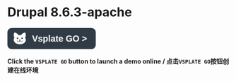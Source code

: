 # Drupal 8.6.3-apache

<a href="https://www.vsplate.com/?docker-compose=https://github.com/vsplate/dcenvs/drupal/8.6.3-apache"><img alt="VSPLATE GO" src="https://raw.githubusercontent.com/vsplate/images/master/vsgo_btn.png" width="200px"></a>

**Click the `VSPLATE GO` button to launch a demo online / 点击`VSPLATE GO`按钮创建在线环境**